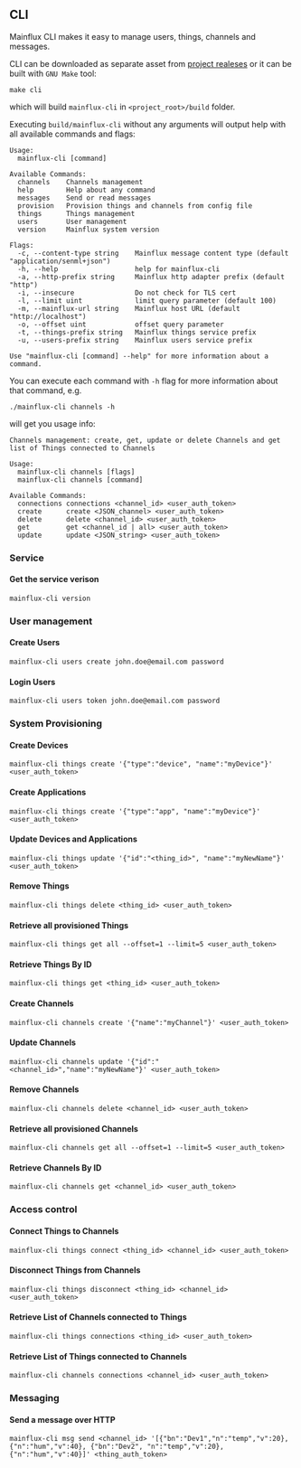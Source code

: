 ## CLI

Mainflux CLI makes it easy to manage users, things, channels and messages.

CLI can be downloaded as separate asset from [project realeses](https://github.com/mainflux/mainflux/releases) or it can be built with `GNU Make` tool:

```
make cli
```

which will build `mainflux-cli` in `<project_root>/build` folder.

Executing `build/mainflux-cli` without any arguments will output help with all available commands and flags:

```
Usage:
  mainflux-cli [command]

Available Commands:
  channels    Channels management
  help        Help about any command
  messages    Send or read messages
  provision   Provision things and channels from config file
  things      Things management
  users       User management
  version     Mainflux system version

Flags:
  -c, --content-type string    Mainflux message content type (default "application/senml+json")
  -h, --help                   help for mainflux-cli
  -a, --http-prefix string     Mainflux http adapter prefix (default "http")
  -i, --insecure               Do not check for TLS cert
  -l, --limit uint             limit query parameter (default 100)
  -m, --mainflux-url string    Mainflux host URL (default "http://localhost")
  -o, --offset uint            offset query parameter
  -t, --things-prefix string   Mainflux things service prefix
  -u, --users-prefix string    Mainflux users service prefix

Use "mainflux-cli [command] --help" for more information about a command.
```

You can execute each command with `-h` flag for more information about that command, e.g.

```
./mainflux-cli channels -h
```

will get you usage info:

```
Channels management: create, get, update or delete Channels and get list of Things connected to Channels

Usage:
  mainflux-cli channels [flags]
  mainflux-cli channels [command]

Available Commands:
  connections connections <channel_id> <user_auth_token>
  create      create <JSON_channel> <user_auth_token>
  delete      delete <channel_id> <user_auth_token>
  get         get <channel_id | all> <user_auth_token>
  update      update <JSON_string> <user_auth_token>

```
### Service
#### Get the service verison
```
mainflux-cli version
```

### User management
#### Create Users
```
mainflux-cli users create john.doe@email.com password
```

#### Login Users
```
mainflux-cli users token john.doe@email.com password
```

### System Provisioning
#### Create Devices
```
mainflux-cli things create '{"type":"device", "name":"myDevice"}' <user_auth_token>
```

#### Create Applications
```
mainflux-cli things create '{"type":"app", "name":"myDevice"}' <user_auth_token>
```

#### Update Devices and Applications
```
mainflux-cli things update '{"id":"<thing_id>", "name":"myNewName"}' <user_auth_token>
```

#### Remove Things
```
mainflux-cli things delete <thing_id> <user_auth_token>
```

#### Retrieve all provisioned Things
```
mainflux-cli things get all --offset=1 --limit=5 <user_auth_token>
```

#### Retrieve Things By ID
```
mainflux-cli things get <thing_id> <user_auth_token>
```

#### Create Channels
```
mainflux-cli channels create '{"name":"myChannel"}' <user_auth_token>
```

#### Update Channels
```
mainflux-cli channels update '{"id":"<channel_id>","name":"myNewName"}' <user_auth_token>

```
#### Remove Channels
```
mainflux-cli channels delete <channel_id> <user_auth_token>
```

#### Retrieve all provisioned Channels
```
mainflux-cli channels get all --offset=1 --limit=5 <user_auth_token>
```

#### Retrieve Channels By ID
```
mainflux-cli channels get <channel_id> <user_auth_token>
```

### Access control
#### Connect Things to Channels
```
mainflux-cli things connect <thing_id> <channel_id> <user_auth_token>
```

#### Disconnect Things from Channels
```
mainflux-cli things disconnect <thing_id> <channel_id> <user_auth_token>

```

#### Retrieve List of Channels connected to Things
```
mainflux-cli things connections <thing_id> <user_auth_token>
```

#### Retrieve List of Things connected to Channels
```
mainflux-cli channels connections <channel_id> <user_auth_token>
```

### Messaging
#### Send a message over HTTP
```
mainflux-cli msg send <channel_id> '[{"bn":"Dev1","n":"temp","v":20}, {"n":"hum","v":40}, {"bn":"Dev2", "n":"temp","v":20}, {"n":"hum","v":40}]' <thing_auth_token>
```
